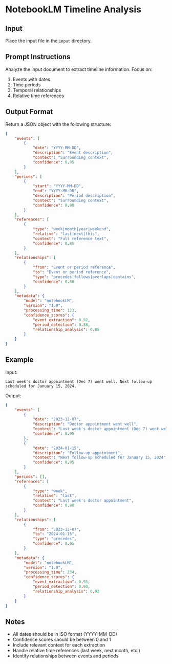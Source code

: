 # NotebookLM Timeline Analysis

## Input
Place the input file in the `input` directory.

## Prompt Instructions
Analyze the input document to extract timeline information. Focus on:
1. Events with dates
2. Time periods
3. Temporal relationships
4. Relative time references

## Output Format
Return a JSON object with the following structure:
```json
{
    "events": [
        {
            "date": "YYYY-MM-DD",
            "description": "Event description",
            "context": "Surrounding context",
            "confidence": 0.95
        }
    ],
    "periods": [
        {
            "start": "YYYY-MM-DD",
            "end": "YYYY-MM-DD",
            "description": "Period description",
            "context": "Surrounding context",
            "confidence": 0.90
        }
    ],
    "references": [
        {
            "type": "week|month|year|weekend",
            "relative": "last|next|this",
            "context": "Full reference text",
            "confidence": 0.85
        }
    ],
    "relationships": [
        {
            "from": "Event or period reference",
            "to": "Event or period reference",
            "type": "precedes|follows|overlaps|contains",
            "confidence": 0.88
        }
    ],
    "metadata": {
        "model": "notebookLM",
        "version": "1.0",
        "processing_time": 123,
        "confidence_scores": {
            "event_extraction": 0.92,
            "period_detection": 0.88,
            "relationship_analysis": 0.85
        }
    }
}
```

## Example
Input:
```text
Last week's doctor appointment (Dec 7) went well. Next follow-up scheduled for January 15, 2024.
```

Output:
```json
{
    "events": [
        {
            "date": "2023-12-07",
            "description": "Doctor appointment went well",
            "context": "Last week's doctor appointment (Dec 7) went well",
            "confidence": 0.95
        },
        {
            "date": "2024-01-15",
            "description": "Follow-up appointment",
            "context": "Next follow-up scheduled for January 15, 2024",
            "confidence": 0.95
        }
    ],
    "periods": [],
    "references": [
        {
            "type": "week",
            "relative": "last",
            "context": "Last week's doctor appointment",
            "confidence": 0.90
        }
    ],
    "relationships": [
        {
            "from": "2023-12-07",
            "to": "2024-01-15",
            "type": "precedes",
            "confidence": 0.95
        }
    ],
    "metadata": {
        "model": "notebookLM",
        "version": "1.0",
        "processing_time": 234,
        "confidence_scores": {
            "event_extraction": 0.95,
            "period_detection": 0.90,
            "relationship_analysis": 0.92
        }
    }
}
```

## Notes
- All dates should be in ISO format (YYYY-MM-DD)
- Confidence scores should be between 0 and 1
- Include relevant context for each extraction
- Handle relative time references (last week, next month, etc.)
- Identify relationships between events and periods
